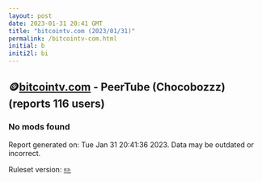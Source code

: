 ```yaml
---
layout: post
date: 2023-01-31 20:41 GMT
title: "bitcointv.com (2023/01/31)"
permalink: /bitcointv-com.html
initial: b
initi2l: bi
---
```


## 🪙[bitcointv.com](https://bitcointv.com) - PeerTube (Chocobozzz) (reports 116 users)

### No mods found

Report generated on: Tue Jan 31 20:41:36 2023. Data may be outdated or incorrect.

Ruleset version: [✏️](/version-pencil)

